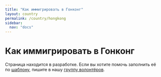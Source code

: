 ```yaml
---
title: "Как иммигрировать в Гонконг"
layout: country
permalink: /country/hongkong
sidebar:
  nav: "docs"
---
```


# Как иммигрировать в Гонконг

Страница находится в разработке. Если вы хотите помочь заполнить её по [шаблону](/template), пишите в нашу [группу волонтёров](https://t.me/+FHi3FnJaoWJkMDAx).
